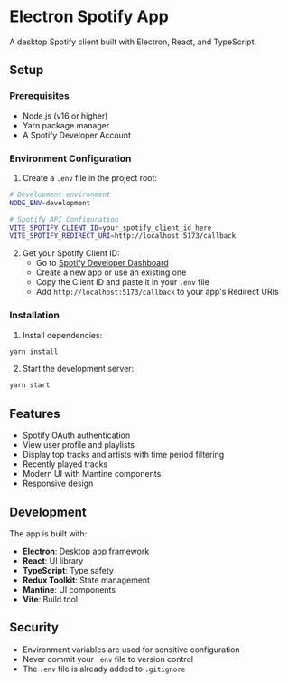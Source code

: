 # Electron Spotify App

A desktop Spotify client built with Electron, React, and TypeScript.

## Setup

### Prerequisites

- Node.js (v16 or higher)
- Yarn package manager
- A Spotify Developer Account

### Environment Configuration

1. Create a `.env` file in the project root:

```bash
# Development environment
NODE_ENV=development

# Spotify API Configuration
VITE_SPOTIFY_CLIENT_ID=your_spotify_client_id_here
VITE_SPOTIFY_REDIRECT_URI=http://localhost:5173/callback
```

2. Get your Spotify Client ID:
   - Go to [Spotify Developer Dashboard](https://developer.spotify.com/dashboard)
   - Create a new app or use an existing one
   - Copy the Client ID and paste it in your `.env` file
   - Add `http://localhost:5173/callback` to your app's Redirect URIs

### Installation

1. Install dependencies:

```bash
yarn install
```

2. Start the development server:

```bash
yarn start
```

## Features

- Spotify OAuth authentication
- View user profile and playlists
- Display top tracks and artists with time period filtering
- Recently played tracks
- Modern UI with Mantine components
- Responsive design

## Development

The app is built with:

- **Electron**: Desktop app framework
- **React**: UI library
- **TypeScript**: Type safety
- **Redux Toolkit**: State management
- **Mantine**: UI components
- **Vite**: Build tool

## Security

- Environment variables are used for sensitive configuration
- Never commit your `.env` file to version control
- The `.env` file is already added to `.gitignore`

